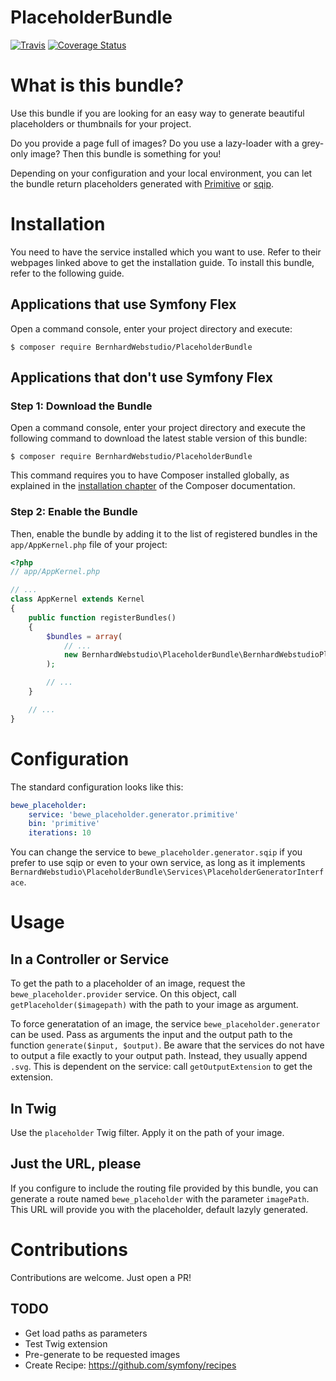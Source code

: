# PlaceholderBundle

[![Travis](https://img.shields.io/travis/BernhardWebstudio/PlaceholderBundle.svg?style=flat-square)](https://api.travis-ci.org/BernhardWebstudio/PlaceholderBundle)
[![Coverage Status](https://img.shields.io/coveralls/github/BernhardWebstudio/PlaceholderBundle.svg?style=flat-square)](https://coveralls.io/github/BernhardWebstudio/PlaceholderBundle?branch=master)

What is this bundle?
============

Use this bundle if you are looking for an easy way to generate beautiful placeholders or thumbnails for your project. 

Do you provide a page full of images? Do you use a lazy-loader with a grey-only image? Then this bundle is 
something for you!

Depending on your configuration and your local environment, you can let the bundle return placeholders generated with 
[Primitive](https://github.com/fogleman/primitive) or [sqip](https://github.com/technopagan/sqip/blob/master/README.md).

Installation
============

You need to have the service installed which you want to use. Refer to their webpages linked above to get the installation guide.
To install this bundle, refer to the following guide.

Applications that use Symfony Flex
----------------------------------

Open a command console, enter your project directory and execute:

```console
$ composer require BernhardWebstudio/PlaceholderBundle
```

Applications that don't use Symfony Flex
----------------------------------------

### Step 1: Download the Bundle

Open a command console, enter your project directory and execute the
following command to download the latest stable version of this bundle:

```console
$ composer require BernhardWebstudio/PlaceholderBundle
```

This command requires you to have Composer installed globally, as explained
in the [installation chapter](https://getcomposer.org/doc/00-intro.md)
of the Composer documentation.

### Step 2: Enable the Bundle

Then, enable the bundle by adding it to the list of registered bundles
in the `app/AppKernel.php` file of your project:

```php
<?php
// app/AppKernel.php

// ...
class AppKernel extends Kernel
{
    public function registerBundles()
    {
        $bundles = array(
            // ...
            new BernhardWebstudio\PlaceholderBundle\BernhardWebstudioPlaceholderBundle(),
        );

        // ...
    }

    // ...
}
```

Configuration
============

The standard configuration looks like this:

```yaml
bewe_placeholder:
    service: 'bewe_placeholder.generator.primitive'
    bin: 'primitive'
    iterations: 10
```

You can change the service to `bewe_placeholder.generator.sqip` if you prefer to use sqip or even 
to your own service, as long as it implements `BernardWebstudio\PlaceholderBundle\Services\PlaceholderGeneratorInterface`.

Usage
============

## In a Controller or Service
To get the path to a placeholder of an image, request the `bewe_placeholder.provider` service. 
On this object, call `getPlaceholder($imagepath)` with the path to your image as argument.

To force generatation of an image, the service `bewe_placeholder.generator` can be used. Pass 
as arguments the input and the output path to the function `generate($input, $output)`. 
Be aware that the services do not have to output a file exactly to your output path. 
Instead, they usually append `.svg`. This is dependent on the service: call `getOutputExtension` 
to get the extension.

## In Twig
Use the `placeholder` Twig filter. Apply it on the path of your image.

## Just the URL, please
If you configure to include the routing file provided by this bundle, you can generate 
a route named `bewe_placeholder` with the parameter `imagePath`. This URL will provide you 
with the placeholder, default lazyly generated.

Contributions
============

Contributions are welcome. Just open a PR!

## TODO

- Get load paths as parameters
- Test Twig extension
- Pre-generate to be requested images
- Create Recipe: https://github.com/symfony/recipes